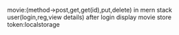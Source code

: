 movie:(method->post,get,get(id),put,delete) in mern stack
user(login,reg,view details)
after login display movie 
store token:localstorage
